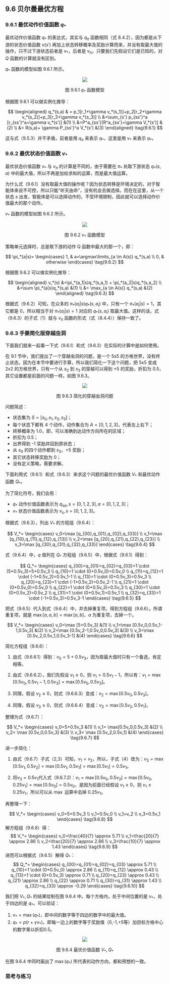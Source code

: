 
## 9.6 贝尔曼最优方程

### 9.6.1 最优动作价值函数 $q_*$

最优动作价值函数 $q_*$ 的表达式，其实与 $q_\pi$ 函数相同（式 8.4.2），因为都是从下游的状态价值函数 $v(s')$ 再加上状态转移概率及奖励计算而来，并没有取最大值的操作，只不过下游状态前者是 $v_*$，后者是 $v_\pi$，只要我们先假设它们是已知的，对 $Q$ 函数的计算就没有区别。

$q_*$ 函数的模型如图 9.6.1 所示。

<center>
<img src="./img/mdp-q-star.png">

图 9.6.1 $q_*$ 函数模型
</center>

根据图 9.6.1 可以做实例化推导：

$$
\begin{aligned}
q_*(s,a) & = p_1[r_1+\gamma v_*(s_1)]+p_2[r_2+\gamma v_*(s_2)]+p_3[r_3+\gamma v_*(s_3)]
\\
&=\sum_{s'} p_{ss'}^a [r_{ss'}^a+\gamma v_*(s')] &(1)
\\
&=P^a_{ss'}[R^a_{ss'}+\gamma V_*(s')] &(2)
\\
&= R(s,a)+ \gamma P_{ss'}^a V_*(s')  &(3)
\end{aligned}
\tag{9.6.1}
$$

这与式（9.5.3）并不矛盾，前者是用 $q_\pi$ 来表示 $q_*$，这里是用 $v_*$ 来表示 $q_*$。

### 9.6.2 最优状态价值函数 $v_*$

最优状态价值函数 $v_*$ 与 $v_\pi$ 的计算是不同的，由于需要在 $\pi_*$ 处取下游状态 $q_*(s,a)$ 中的最大值，所以不再是加权求和的运算，而是最大值运算。

为什么式（9.6.1）没有取最大值的操作呢？因为状态转移是环境决定的，对于智能体来说不可控，所以只能“听天由命”，没有机会去做选择。而在在这里，从一个状态 $s$ 出发，智能体是可以选择动作的，不受环境限制，因此就可以选择动作价值最大的那个动作。

$v_*$ 函数的模型如图 9.6.2 所示。

<center>
<img src="./img/mdp-v-star.png">

图 9.6.2 $v_*$ 函数模型
</center>

策略单元选择时，总是取下游的动作 Q 函数中最大的那一个，即：

$$
\pi_*(a|s)=
\begin{cases}
1, & a=\argmax\limits_{a \in A(s)}  q_*(s,a)
\\
0, & otherwise
\end{cases}
\tag{9.6.2}
$$

根据图 9.6.2 可以做实例化推导：

$$
\begin{aligned}
v_*(s) &=\pi_*(a_1|s)q_*(s,a_1) + \pi_*(a_2|s)q_*(s,a_2)
\\
&=\sum \pi_*(a|s)q_*(s,a)   &(1)
\\
&= \max_{a \in A(s)} q_*(s,a) &(2)
\end{aligned}
\tag{9.6.3}
$$

根据式（9.6.2）可知，在众多的 $\pi_*(a_i|s)q_*(s,a_i)$ 中，只有一个 $\pi_*(a_i|s)=1$，其它都是 0，所以相当于对 $\pi_*(a_i|s)=1$ 对应的 $q_*(s,a_i)$ 取最大值。这样的话，式（9.6.3）的子式（1）就与 $v_\pi$ 函数的形式（式（8.4.4））保持一致了。




### 9.6.3 手撕简化版穿越虫洞

下面我们就来一起看一下式（9.6.1）和式（9.6.3）在实际的计算中是如何使用。

在 9.1 节中，我们提出了一个穿越虫洞的问题，是一个 5x5 的方格世界，没有终止状态。因为在本节中要进行手算，所以我们简化一下这个问题，把 5x5 变成 2x2 的方格世界，只有一个从 $s_0$ 到 $s_3$ 的穿越可以得到 +5 的奖励，折扣为 0.5，其它设置都是前面的问题一样。如图 9.6.3。

<center>
<img src="./img/wormhole-4.png">

图 9.6.3 简化的穿越虫洞问题
</center>

问题简述：

- 状态集为 $S=[s_0,s_1,s_2,s_3]$；
- 每个状态下都有 4 个动作，动作集合为 $A=[0,1,2,3]$，代表左上右下；
- 转移概率为 1.0，即，可以准确到达动作方向所在的区域；
- 折扣为 0.5；
- 出界得到 -1 奖励并回到原状态；
- 从 $s_0$ 的四个动作都到 $s_3$，+5 奖励；
- 其它状态转移奖励为 0；
- 没有定义策略，需要求解。

下面利用式（9.6.1）和式（9.6.3）来求这个问题的最优价值函数 $V_*$ 和最优动作函数 $Q_*$。

为了简化符号，我们会用：

- $q_*$ 动作价值函数表示为 $q_{sa}, s=[0,1,2,3], a=[0,1,2,3]$；
- $v_*$ 状态价值函数表示为 $v_s, s=[0,1,2,3]$。

根据式（9.6.3），列出 $V_*$ 的方程组（9.6.4）：

$$
V_*=
\begin{cases}
v_0=\max [q_{00},q_{01},q_{02},q_{03}]
\\
v_1=\max [q_{10},q_{11},q_{12},q_{13}]
\\
v_2=\max [q_{20},q_{21},q_{22},q_{23}]
\\
v_3=\max [q_{30},q_{31},q_{32},q_{33}]
\end{cases}
\tag{9.6.4}
$$

式（9.6.4）中，$q$ 值列在 $Q_*$ 方程组（9.6.5）中，根据式（9.6.1）得到：

$$
Q_*=
\begin{cases}
q_{00}=q_{01}=q_{02}=q_{03}=1 \cdot (5+0.5v_3)=5+0.5v_3
\\
q_{10}=1 \cdot (0+0.5v_0)=0.5v_0
\\
q_{11}=q_{12}=1 \cdot (-1+0.5v_2)=0.5v_1-1
\\
q_{13}=1 \cdot (0+0.5v_3)=0.5v_3
\\
q_{20}=q_{23}=1 \cdot (-1+0.5v_2)=0.5v_2-1
\\
q_{21}=1 \cdot (0+0.5v_0)=0.5v_0
\\
q_{22}=1 \cdot (0+0.5v_3)=0.5v_3
\\
q_{30}=1 \cdot (0+0.5v_2)=0.5v_2
\\
q_{31}=1 \cdot (0+0.5v_1)=0.5v_1
\\
q_{32}=q_{33}=1 \cdot (-1+0.5v_3)=0.5v_3-1
\end{cases}
\tag{9.6.5}
$$

把式（9.6.5）代入到式（9.6.4）中，并去掉重复项，得到方程组（9.6.6）。所谓重复项，就是 $\max[a,a,b]=\max[a,b]$，$a$ 为重复项，去掉一个。

$$
V_*=
\begin{cases}
v_0=\max [5+0.5v_3] &(1)
\\
v_1=\max [0.5v_0,0.5v_1-1,0.5v_3] &(2)
\\
v_2=\max [0.5v_2-1,0.5v_0,0.5v_3] &(3)
\\
v_3=\max [0.5v_2,0.5v_1,0.5v_3-1] &(4)
\end{cases}
\tag{9.6.6}
$$

简化方程组（9.6.6）：

1. 由式（9.6.6.1）得到：$v_0=5+0.5v_3$，因为取最大值时只有一个备选，肯定相等。

2. 由式（9.6.6.2），我们先假设 $v_1 \ge 0$，则 $v_1>0.5v_1-1$，所以有：$v_1=\max [0.5v_0,0.5v_1-1,0.5v_3]=\max [0.5v_0,0.5v_3]$。

3. 同理，假设 $v_2 \ge 0$，则式（9.6.6.3）变成：$v_2=\max [0.5v_0,0.5v_3]$。

4. 同理，假设 $v_3 \ge 0$，则式（9.6.6.4）变成：$v_3=\max [0.5v_2,0.5v_1]$。

整理为式（9.6.7）：

$$
V_*=
\begin{cases}
v_0=5+0.5v_3    &(1)
\\
v_1= \max[0.5v_0,0.5v_3]    &(2)
\\
v_2= \max [0.5v_0,0.5v_3]   &(3)
\\
v_3= \max [0.5v_2,0.5v_1]   &(4)
\end{cases}
\tag{9.6.7}
$$

进一步简化：

1. 由式（9.6.7）子式（2,3）可知，$v_1=v_2$，所以，子式（4）改为：$v_3=\max[0.5v_1,0.5v_2]=\max[0.5v_1,0.5v_1]=\max[0.5v_1]=0.5v_1$。

2. 将$v_3=0.5v_1$代入式（9.6.7.2)：$v_1= \max[0.5v_0,0.5v_3]=\max[0.5v_0,0.25v_1]=\max[0.5v_0]=0.5v_0$，是因为前面已经假设 $v_1 \ge 0$，则 $v_1\ge 0.25v_1$，所以可以从 $\max$ 运算中去掉 $0.25v_1$。

再整理一下：

$$
V_*=
\begin{cases}
v_0=5+0.5v_3
\\
v_1=0.5v_0
\\
v_1=v_2
\\
v_3=0.5v_1
\end{cases}
\tag{9.6.8}
$$
解方程组（9.6.8）得：
$$
V_*=
\begin{cases}
v_0=\frac{40}{7} \approx 5.71
\\
v_1=\frac{20}{7} \approx 2.86
\\
v_2=\frac{20}{7} \approx 2.86
\\
v_3=\frac{10}{7} \approx 1.43
\end{cases}
\tag{9.6.9}
$$
进而可以根据式（9.6.5）解得 $Q_*$：
$$
Q_*=
\begin{cases}
q_{00}=q_{01}=q_{02}=q_{03} \approx 5.71
\\
q_{10}=1 \cdot (0+0.5v_0) \approx 2.86
\\
q_{11}=q_{12} \approx 0.43
\\
q_{13}=1 \cdot (0+0.5v_3) \approx 0.71
\\
q_{20}=q_{23} \approx 0.43
\\
q_{21} \approx 2.86
\\
q_{22} \approx 0.71
\\
q_{30}=q_{31} \approx 1.43
\\
q_{32}=q_{33} \approx -0.29
\end{cases}
\tag{9.6.10}
$$

我们把 $V_*,Q_*$ 的结果绘制在图 9.6.4 中。每个方格内，处于中间位置的是 $v_*$，处于四边的是 $q_*$。可以验证：
1. $v_*=\max(q_*)$，即中间的数字等于四边的数字中的最大值。
2. $q_*=p(r+\gamma v_*)$，即每一边上的数字等于奖励值（0,-1,+5等）加目标方格中心的数字乘以折扣0.5。

<center>
<img src="./img/wormhole-4-VQ.png">

图 9.6.4 最优价值函数 $V_*, Q_*$
</center>

在图 9.6.4 中同时画出了 $\max(q_*)$ 所代表的动作方向，都和预想的一致。

### 思考与练习
